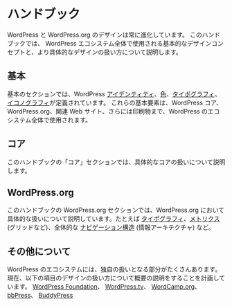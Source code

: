 <!-- 
# Handbook
-->
# ハンドブック

<!-- 
The design of WordPress and WordPress.org are constantly evolving. This handbook documents the base design concepts to be used throughout the WordPress ecosystem, as well as more specific design treatments.
-->
WordPress と WordPress.org のデザインは常に進化しています。 このハンドブックでは、 WordPress エコシステム全体で使用される基本的なデザインコンセプトと、より具体的なデザインの扱い方について説明します。

<!-- 
## Foundations
-->
## 基本

<!-- 
In the Foundations section, the WordPress [Identity](https://make.wordpress.org/design/handbook/foundations/identity/), [Colors](https://make.wordpress.org/design/handbook/foundations/colors/), [Typography](https://make.wordpress.org/design/handbook/foundations/typography/), and [Iconography](https://make.wordpress.org/design/handbook/foundations/iconography/) are outlined. These foundational elements are to be used throughout the WordPress ecosystem, including WordPress core, WordPress.org, related websites, and even print materials.
-->
基本のセクションでは、WordPress [アイデンティティ](https://make.wordpress.org/design/handbook/foundations/identity/)、[色](https://make.wordpress.org/design/handbook/foundations/colors/)、[タイポグラフィ](https://make.wordpress.org/design/handbook/foundations/typography/)、[イコノグラフィ](https://make.wordpress.org/design/handbook/foundations/iconography/)が定義されています。 これらの基本要素は、WordPress コア、WordPress.org、関連 Web サイト、さらには印刷物まで、WordPress のエコシステム全体で使用されます。

<!-- 
## Core
-->
## コア

<!-- 
The Core section of this handbook will document specific core treatments.
-->
このハンドブックの「コア」セクションでは、具体的なコアの扱いについて説明します。

<!-- 
## WordPress.org
-->
## WordPress.org

<!-- 
The WordPress.org section of this handbook will document specific treatments for WordPress.org including the [typography](https://make.wordpress.org/design/handbook/wordpress-org/typography/) used, [metrics](https://make.wordpress.org/design/handbook/wordpress-org/metrics/) (like the grid), and the overall [navigational structure](https://make.wordpress.org/design/handbook/wordpress-org/navigation/) (information architecture).
-->
このハンドブックの WordPress.org セクションでは、WordPress.org において具体的な扱いについて説明しています。たとえば [タイポグラフィ](https://make.wordpress.org/design/handbook/wordpress-org/typography/)、[メトリクス](https://make.wordpress.org/design/handbook/wordpress-org/metrics/) (グリッドなど)、全体的な [ナビゲーション構造](https://make.wordpress.org/design/handbook/wordpress-org/navigation/) (情報アーキテクチャ) など。


<!-- 
## Peripherals
-->
## その他について

<!-- 
There are a number of other parts of the WordPress ecosystem that will receive their own treatment. Currently, we plan to outline the design treatments for the [WordPress Foundation](https://make.wordpress.org/design/handbook/peripherals/wordpress-foundation/), [WordPress.tv](https://make.wordpress.org/design/handbook/peripherals/wordpress-tv/), [WordCamp.org](https://make.wordpress.org/design/handbook/peripherals/wordcamp-org/), [bbPress](https://make.wordpress.org/design/handbook/peripherals/bbpress/), and [BuddyPress](https://make.wordpress.org/design/handbook/peripherals/buddypress/).
-->
WordPress のエコシステムには、独自の扱いとなる部分がたくさんあります。 現在、以下の項目のデザインの扱い方について概要の説明をすることを計画しています。
[WordPress Foundation](https://make.wordpress.org/design/handbook/peripherals/wordpress-foundation/)、
[WordPress.tv](https://make.wordpress.org/design/handbook/peripherals/wordpress-tv/)、
[WordCamp.org](https://make.wordpress.org/design/handbook/peripherals/wordcamp-org/)、
[bbPress](https://make.wordpress.org/design/handbook/peripherals/bbpress/)、
[BuddyPress](https://make.wordpress.org/design/handbook/peripherals/buddypress/)
